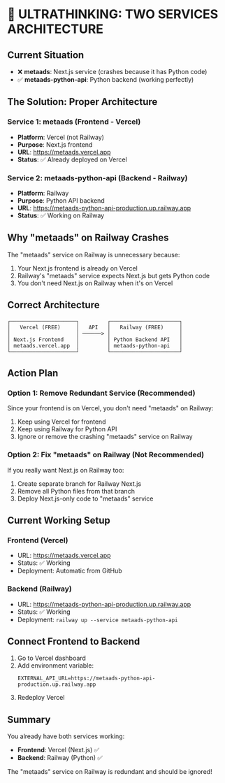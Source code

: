# 🧠 ULTRATHINKING: TWO SERVICES ARCHITECTURE

## Current Situation
- ❌ **metaads**: Next.js service (crashes because it has Python code)
- ✅ **metaads-python-api**: Python backend (working perfectly)

## The Solution: Proper Architecture

### Service 1: metaads (Frontend - Vercel)
- **Platform**: Vercel (not Railway)
- **Purpose**: Next.js frontend
- **URL**: https://metaads.vercel.app
- **Status**: ✅ Already deployed on Vercel

### Service 2: metaads-python-api (Backend - Railway)
- **Platform**: Railway
- **Purpose**: Python API backend
- **URL**: https://metaads-python-api-production.up.railway.app
- **Status**: ✅ Working on Railway

## Why "metaads" on Railway Crashes

The "metaads" service on Railway is unnecessary because:
1. Your Next.js frontend is already on Vercel
2. Railway's "metaads" service expects Next.js but gets Python code
3. You don't need Next.js on Railway when it's on Vercel

## Correct Architecture

```
┌─────────────────────┐         ┌──────────────────────┐
│   Vercel (FREE)     │   API   │   Railway (FREE)     │
│                     │ ──────> │                      │
│ Next.js Frontend    │         │ Python Backend API   │
│ metaads.vercel.app  │         │ metaads-python-api   │
└─────────────────────┘         └──────────────────────┘
```

## Action Plan

### Option 1: Remove Redundant Service (Recommended)
Since your frontend is on Vercel, you don't need "metaads" on Railway:
1. Keep using Vercel for frontend
2. Keep using Railway for Python API
3. Ignore or remove the crashing "metaads" service on Railway

### Option 2: Fix "metaads" on Railway (Not Recommended)
If you really want Next.js on Railway too:
1. Create separate branch for Railway Next.js
2. Remove all Python files from that branch
3. Deploy Next.js-only code to "metaads" service

## Current Working Setup

### Frontend (Vercel)
- URL: https://metaads.vercel.app
- Status: ✅ Working
- Deployment: Automatic from GitHub

### Backend (Railway)
- URL: https://metaads-python-api-production.up.railway.app
- Status: ✅ Working
- Deployment: `railway up --service metaads-python-api`

## Connect Frontend to Backend

1. Go to Vercel dashboard
2. Add environment variable:
   ```
   EXTERNAL_API_URL=https://metaads-python-api-production.up.railway.app
   ```
3. Redeploy Vercel

## Summary

You already have both services working:
- **Frontend**: Vercel (Next.js) ✅
- **Backend**: Railway (Python) ✅

The "metaads" service on Railway is redundant and should be ignored!